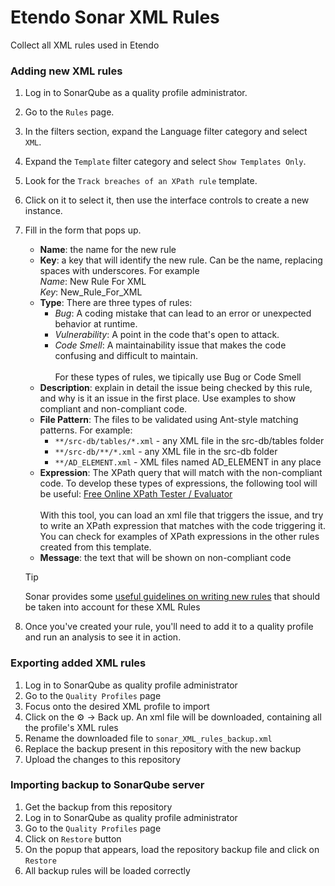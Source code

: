 # Etendo Sonar XML Rules

Collect all XML rules used in Etendo

### Adding new XML rules

1. Log in to SonarQube as a quality profile administrator.
2. Go to the `Rules` page.
3. In the filters section, expand the Language filter category and select `XML`.
4. Expand the `Template` filter category and select `Show Templates Only`.
5. Look for the `Track breaches of an XPath rule` template.
6. Click on it to select it, then use the interface controls to create a new instance.
7. Fill in the form that pops up.
    * **Name**: the name for the new rule
    * **Key**: a key that will identify the new rule. Can be the name, replacing spaces with underscores. For example \
    _Name_: New Rule For XML \
    _Key_: New_Rule_For_XML
    * **Type**: There are three types of rules:
        * _Bug_: A coding mistake that can lead to an error or unexpected behavior at runtime.
        * _Vulnerability_: A point in the code that's open to attack.
        * _Code Smell_: A maintainability issue that makes the code confusing and difficult to maintain. \
        \
        For these types of rules, we tipically use Bug or Code Smell
    * **Description**: explain in detail the issue being checked by this rule, and why is it an issue in the first place. Use examples to show compliant and non-compliant code.
    * **File Pattern**: The files to be validated using Ant-style matching patterns. For example:
        * `**/src-db/tables/*.xml` - any XML file in the src-db/tables folder
        * `**/src-db/**/*.xml` - any XML file in the src-db folder
        * `**/AD_ELEMENT.xml` - XML files named AD_ELEMENT in any place
    * **Expression**: The XPath query that will match with the non-compliant code. To develop these types of expressions, the following tool will be useful: [Free Online XPath Tester / Evaluator](https://www.freeformatter.com/xpath-tester.html) \
    \
    With this tool, you can load an xml file that triggers the issue, and try to write an XPath expression that matches with the code triggering it. You can check for examples of XPath expressions in the other rules created from this template. 
    * **Message**: the text that will be shown on non-compliant code

    > [!TIP]
    > Sonar provides some [useful guidelines on writing new rules](https://docs.sonarsource.com/sonarqube/latest/extension-guide/adding-coding-rules/#guidelines-when-writing-rules-for-issues) that should be taken into account for these XML Rules
8. Once you've created your rule, you'll need to add it to a quality profile and run an analysis to see it in action.

### Exporting added XML rules

1. Log in to SonarQube as quality profile administrator
2. Go to the `Quality Profiles` page
3. Focus onto the desired XML profile to import
4. Click on the ⚙️ -> Back up. An xml file will be downloaded, containing all the profile's XML rules
5. Rename the downloaded file to `sonar_XML_rules_backup.xml`
6. Replace the backup present in this repository with the new backup
7. Upload the changes to this repository

### Importing backup to SonarQube server

1. Get the backup from this repository
2. Log in to SonarQube as quality profile administrator
3. Go to the `Quality Profiles` page
4. Click on `Restore` button
5. On the popup that appears, load the repository backup file and click on `Restore`
6. All backup rules will be loaded correctly